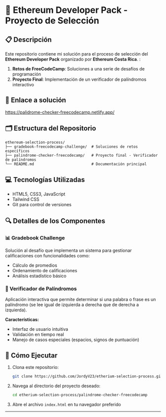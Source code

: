 # 🚀 Ethereum Developer Pack - Proyecto de Selección

## 📋 Descripción

Este repositorio contiene mi solución para el proceso de selección del **Ethereum Developer Pack** organizado por **Ethereum Costa Rica**. :

1. **Retos de FreeCodeCamp**: Soluciones a una serie de desafíos de programación
2. **Proyecto Final**: Implementación de un verificador de palíndromos interactivo

## 🚀 Enlace a solución

<https://palidrome-checker-freecodecamp.netlify.app/>

## 🗂️ Estructura del Repositorio

```
ethereum-selection-process/
├── gradebook-freecodecamp-challenge/  # Soluciones de retos específicos
├── palindrome-checker-freecodecamp/   # Proyecto final - Verificador de palíndromos
└── README.md                          # Documentación principal
```

## 💻 Tecnologías Utilizadas

- HTML5, CSS3, JavaScript
- Tailwind CSS
- Git para control de versiones

## 🔍 Detalles de los Componentes

### 📊 Gradebook Challenge

Solución al desafío que implementa un sistema para gestionar calificaciones con funcionalidades como:

- Cálculo de promedios
- Ordenamiento de calificaciones
- Análisis estadístico básico

### 🔄 Verificador de Palíndromos

Aplicación interactiva que permite determinar si una palabra o frase es un palíndromo (se lee igual de izquierda a derecha que de derecha a izquierda).

**Características:**

- Interfaz de usuario intuitiva
- Validación en tiempo real
- Manejo de casos especiales (espacios, signos de puntuación)

## 🚀 Cómo Ejecutar

1. Clona este repositorio:

   ```bash
   git clone https://github.com/JordyV23/etherium-selection-process.git
   ```

2. Navega al directorio del proyecto deseado:

   ```bash
   cd etherium-selection-process/palindrome-checker-freecodecamp
   ```

3. Abre el archivo `index.html` en tu navegador preferido

---
